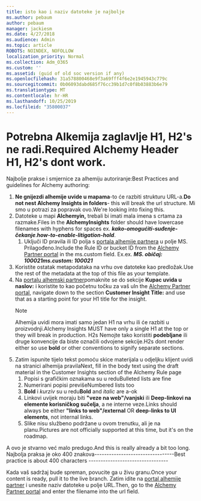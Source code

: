 ```yaml
---
title: isto kao i naziv datoteke je najbolje
ms.author: pebaum
author: pebaum
manager: jackiesm
ms.date: 4/27/2018
ms.audience: Admin
ms.topic: article
ROBOTS: NOINDEX, NOFOLLOW
localization_priority: Normal
ms.collection: Adm_O365
ms.custom: ''
ms.assetid: (guid of old soc version if any)
ms.openlocfilehash: 31a578800468e9f3a69fff4f6e2e1945943c779c
ms.sourcegitcommit: 0b06093dabd685f76cc39b1d7c0f8b03883b6e79
ms.translationtype: MT
ms.contentlocale: hr-HR
ms.lasthandoff: 10/25/2019
ms.locfileid: "35800037"
---
```

# <a name="required-alchemy-header-h1-h2s-dont-work"></a><span data-ttu-id="2dd94-102">Potrebna Alkemija zaglavlje H1, H2's ne radi.</span><span class="sxs-lookup"><span data-stu-id="2dd94-102">Required Alchemy Header H1, H2's dont work.</span></span>
<span data-ttu-id="2dd94-103">Najbolje prakse i smjernice za alhemiju autoriranje:</span><span class="sxs-lookup"><span data-stu-id="2dd94-103">Best Practices and guidelines for Alchemy authoring:</span></span>

1. <span data-ttu-id="2dd94-104">**Ne gnijezdi alhemije uvide u mapama**-to će razbiti strukturu URL-a.</span><span class="sxs-lookup"><span data-stu-id="2dd94-104">**Do not nest Alchemy Insights in folders**- this will break the url structure.</span></span> <span data-ttu-id="2dd94-105">Mi smo u potrazi za popravak ovo.</span><span class="sxs-lookup"><span data-stu-id="2dd94-105">We're looking into fixing this.</span></span>
1. <span data-ttu-id="2dd94-106">Datoteke u mapi **Alchemyin,** trebali bi imati mala imena s crtama za razmake.</span><span class="sxs-lookup"><span data-stu-id="2dd94-106">Files in the **AlchemyInsights** folder should have lowercase filenames with hyphens for spaces ex.</span></span> <span data-ttu-id="2dd94-107">***kako-omogućiti-suđenje-čekanje***.</span><span class="sxs-lookup"><span data-stu-id="2dd94-107">***how-to-enable-litigation-hold***.</span></span>
    1. <span data-ttu-id="2dd94-108">Uključi ID pravila ili ID polja s [portala alhemije partnera](https://alchemyportal.azurewebsites.net) u polje MS. Prilagođeno.</span><span class="sxs-lookup"><span data-stu-id="2dd94-108">Include the Rule ID or bucket ID from the [Alchemy Partner portal](https://alchemyportal.azurewebsites.net) in the ms.custom field.</span></span> <span data-ttu-id="2dd94-109">Ex.</span><span class="sxs-lookup"><span data-stu-id="2dd94-109">ex.</span></span> <span data-ttu-id="2dd94-110">***MS. običaj: 100021***</span><span class="sxs-lookup"><span data-stu-id="2dd94-110">***ms.custom: 100021***</span></span>
1. <span data-ttu-id="2dd94-111">Koristite ostatak metapodataka na vrhu ove datoteke kao predložak.</span><span class="sxs-lookup"><span data-stu-id="2dd94-111">Use the rest of the metadata at the top of this file as your template.</span></span>
1. <span data-ttu-id="2dd94-112">Na [portalu alhemski partner](https://alchemyportal.azurewebsites.net)pomaknite se do sekcije **Kupac uvida u naslov:** i koristite to kao početnu točku za vaš u</span><span class="sxs-lookup"><span data-stu-id="2dd94-112">In the [Alchemy Partner portal](https://alchemyportal.azurewebsites.net), navigate down to the section **Customer Insight Title:** and use that as a starting point for your H1 title for the insight.</span></span> 
    > [!NOTE]
    > <span data-ttu-id="2dd94-113">Alhemija uvidi mora imati samo jedan H1 na vrhu ili će razbiti u proizvodnji.</span><span class="sxs-lookup"><span data-stu-id="2dd94-113">Alchemy Insights MUST have only a single H1 at the top or they will break in production.</span></span> <span data-ttu-id="2dd94-114">H2s Nemojte tako koristiti **podebljane** ili druge konvencije da biste označili odvojene sekcije.</span><span class="sxs-lookup"><span data-stu-id="2dd94-114">H2s dont render either so use **bold** or other conventions to signify separate sections.</span></span>
1. <span data-ttu-id="2dd94-115">Zatim ispunite tijelo tekst pomoću skice materijala u odjeljku klijent uvidi na stranici alhemija pravila</span><span class="sxs-lookup"><span data-stu-id="2dd94-115">Next, fill in the body text using the draft material in the Customer Insights section of the Alchemy Rule page</span></span>
    1. <span data-ttu-id="2dd94-116">Popisi s grafičkim oznakama su u redu</span><span class="sxs-lookup"><span data-stu-id="2dd94-116">Bulleted lists are fine</span></span>
    1. <span data-ttu-id="2dd94-117">Numerirani popisi previše</span><span class="sxs-lookup"><span data-stu-id="2dd94-117">Numbered lists too</span></span>
    1. <span data-ttu-id="2dd94-118">**Bold** i *kurziv* su u redu</span><span class="sxs-lookup"><span data-stu-id="2dd94-118">**Bold** and *italic* are a-ok</span></span>
    1. <span data-ttu-id="2dd94-119">Linkovi uvijek moraju biti **"veze na web"/vanjski** ili **Deep-linkovi na elemente korisničkog sučelja**, a ne interne veze.</span><span class="sxs-lookup"><span data-stu-id="2dd94-119">Links should always be either **"links to web"/external** OR **deep-links to UI elements**, not internal links.</span></span>
    1. <span data-ttu-id="2dd94-120">Slike nisu službeno podržane u ovom trenutku, ali je na planu.</span><span class="sxs-lookup"><span data-stu-id="2dd94-120">Pictures are not officially supported at this time, but it's on the roadmap.</span></span>

<span data-ttu-id="2dd94-121">A ovo je stvarno već malo predugo.</span><span class="sxs-lookup"><span data-stu-id="2dd94-121">And this is really already a bit too long.</span></span> <span data-ttu-id="2dd94-122">Najbolja praksa je oko 400 znakova---------------------------------</span><span class="sxs-lookup"><span data-stu-id="2dd94-122">Best practice is about 400 characters ---------------------------------</span></span>

<span data-ttu-id="2dd94-123">Kada vaš sadržaj bude spreman, povucite ga u živu granu.</span><span class="sxs-lookup"><span data-stu-id="2dd94-123">Once your content is ready, pull it to the live branch.</span></span> <span data-ttu-id="2dd94-124">Zatim idite na [portal alhemije partner](https://alchemyportal.azurewebsites.net) i unesite naziv datoteke u polje URL.</span><span class="sxs-lookup"><span data-stu-id="2dd94-124">Then, go to the [Alchemy Partner portal](https://alchemyportal.azurewebsites.net) and enter the filename into the url field.</span></span> 